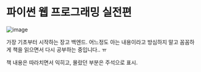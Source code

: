 # 파이썬 웹 프로그래밍 실전편


![image](https://www.hanbit.co.kr/data/books/B7703021280_l.jpg)




가장 기초부터 시작하는 장고 백엔드. 어느정도 아는 내용이라고 방심하지 말고 꼼꼼하게 책을 읽으면서 다시 공부하는 중입니다.. ㅠ

책 내용은 따라치면서 익히고, 몰랐던 부분은 주석으로 표시.
